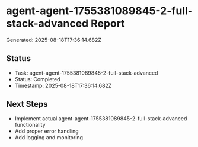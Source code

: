 # agent-agent-1755381089845-2-full-stack-advanced Report

Generated: 2025-08-18T17:36:14.682Z

## Status
- Task: agent-agent-1755381089845-2-full-stack-advanced
- Status: Completed
- Timestamp: 2025-08-18T17:36:14.682Z

## Next Steps
- Implement actual agent-agent-1755381089845-2-full-stack-advanced functionality
- Add proper error handling
- Add logging and monitoring
